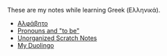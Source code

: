 These are my notes while learning Greek (Ελληνικά).

- [Αλφάβητο](αλφάβητο.md)
- [Pronouns and "to be"](pronouns-to-be.md)
- [Unorganized Scratch Notes](scratch.md)
- [My Duolingo](http://www.duolingo.com/profile/AshleyF71)